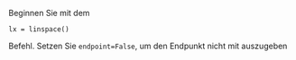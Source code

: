 Beginnen Sie mit dem

`lx = linspace()`

Befehl. Setzen Sie `endpoint=False`, um den Endpunkt nicht mit auszugeben